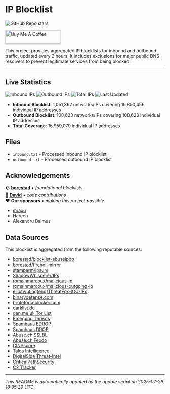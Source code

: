 # IP Blocklist

![GitHub Repo stars](https://img.shields.io/github/stars/bitwire-it/ipblocklist)

<a href="https://www.buymeacoffee.com/Matis7" target="_blank"><img src="https://www.buymeacoffee.com/assets/img/custom_images/orange_img.png" alt="Buy Me A Coffee" style="height: 41px !important;width: 174px !important;box-shadow: 0px 3px 2px 0px rgba(190, 190, 190, 0.5) !important;-webkit-box-shadow: 0px 3px 2px 0px rgba(190, 190, 190, 0.5) !important;" ></a>

This project provides aggregated IP blocklists for inbound and outbound traffic, updated every 2 hours. It includes exclusions for major public DNS resolvers to prevent legitimate services from being blocked.

---

## Live Statistics

![Inbound IPs](https://img.shields.io/badge/Inbound_IPs-16.9M-red?style=flat-square) ![Outbound IPs](https://img.shields.io/badge/Outbound_IPs-108.6K-orange?style=flat-square) ![Total IPs](https://img.shields.io/badge/Total_IPs-17.0M-blue?style=flat-square) ![Last Updated](https://img.shields.io/badge/Last_Updated-2025--07--29-green?style=flat-square)

- **Inbound Blocklist**: 1,051,367 networks/IPs covering 16,850,456 individual IP addresses
- **Outbound Blocklist**: 108,623 networks/IPs covering 108,623 individual IP addresses
- **Total Coverage**: 16,959,079 individual IP addresses

## Files

- `inbound.txt` - Processed inbound IP blocklist
- `outbound.txt` - Processed outbound IP blocklist

## Acknowledgements

🪨 **[borestad](https://www.github.com/borestad)** • *foundational blocklists*  
🚀 **[David](https://github.com/dvdctn)** • *code contributions*  
❤️ **Our sponsors** • *making this project possible*
- [mraxu](https://www.github.com/mraxu)
- Hareen
- Alexandru Balmus

## Data Sources

This blocklist is aggregated from the following reputable sources:

- [borestad/blocklist-abuseipdb](https://github.com/borestad/blocklist-abuseipdb)
- [borestad/firehol-mirror](https://github.com/borestad/firehol-mirror)
- [stamparm/ipsum](https://github.com/stamparm/ipsum)
- [ShadowWhisperer/IPs](https://github.com/ShadowWhisperer/IPs)
- [romainmarcoux/malicious-ip](https://github.com/romainmarcoux/malicious-ip)
- [romainmarcoux/malicious-outgoing-ip](https://github.com/romainmarcoux/malicious-outgoing-ip)
- [elliotwutingfeng/ThreatFox-IOC-IPs](https://github.com/elliotwutingfeng/ThreatFox-IOC-IPs)
- [binarydefense.com](https://www.binarydefense.com/banlist.txt)
- [bruteforceblocker.com](https://danger.rulez.sk/projects/bruteforceblocker/blist.php)
- [darklist.de](https://www.darklist.de/raw.php)
- [dan.me.uk Tor List](https://www.dan.me.uk/torlist/)
- [Emerging Threats](http://rules.emergingthreats.net/blockrules/compromised-ips.txt)
- [Spamhaus EDROP](https://www.spamhaus.org/drop/edrop.txt)
- [Spamhaus DROP](https://www.spamhaus.org/drop/drop.txt)
- [Abuse.ch SSLBL](https://sslbl.abuse.ch/blacklist/sslipblacklist.txt)
- [Abuse.ch Feodo](https://feodotracker.abuse.ch/downloads/ipblocklist_recommended.txt)
- [CINSscore](https://cinsscore.com/list/ci-badguys.txt)
- [Talos Intelligence](https://talosintelligence.com/documents/ip-blacklist)
- [DigitalSide Threat-Intel](https://osint.digitalside.it/Threat-Intel/lists/latestips.txt)
- [CriticalPathSecurity](https://github.com/CriticalPathSecurity/Public-Intelligence-Feeds)
- [C2 Tracker](https://github.com/montysecurity/C2-Tracker)

---

*This README is automatically updated by the update script on 2025-07-29 18:35:29 UTC.*
